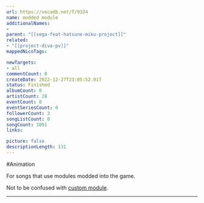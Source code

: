 ```yaml
---
url: https://vocadb.net/T/9324
name: modded module
additionalNames: 
- 
parent: "[[sega-feat-hatsune-miku-project]]"
related:
- "[[project-diva-pv]]"
mappedNicoTags:

newTargets:
- all
commentCount: 0
createDate: 2022-12-27T23:05:52.017
status: Finished
albumCount: 0
artistCount: 28
eventCount: 0
eventSeriesCount: 0
followerCount: 3
songListCount: 0
songCount: 1091
links: 

picture: false
descriptionLength: 131
---
```


#Animation

For songs that use modules modded into the game.

Not to be confused with [custom module](https://vocadb.net/T/6804/custom-module).

---

